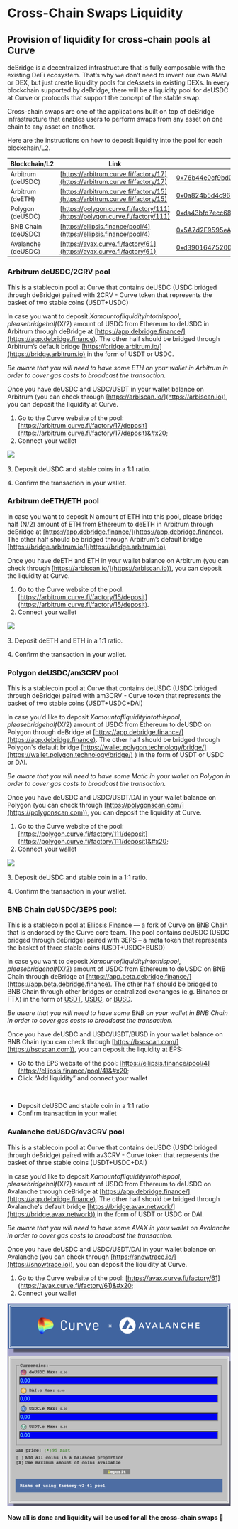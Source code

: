 # Cross-Chain Swaps Liquidity

## **Provision of liquidity for cross-chain pools at Curve**

deBridge is a decentralized infrastructure that is fully composable with the existing DeFi ecosystem. That’s why we don’t need to invent our own AMM or DEX, but just create liquidity pools for deAssets in existing DEXs. In every blockchain supported by deBridge, there will be a liquidity pool for deUSDC at Curve or protocols that support the concept of the stable swap.

Cross-chain swaps are one of the applications built on top of deBridge infrastructure that enables users to perform swaps from any asset on one chain to any asset on another.

Here are the instructions on how to deposit liquidity into the pool for each blockchain/L2.



| Blockchain/L2      | Link                                                                         | Pool address                                                                                                             |
| ------------------ | ---------------------------------------------------------------------------- | ------------------------------------------------------------------------------------------------------------------------ |
| Arbitrum (deUSDC)  | [https://arbitrum.curve.fi/factory/17](https://arbitrum.curve.fi/factory/17) |  [0x76b44e0cf9bd024dbed09e1785df295d59770138](https://arbiscan.io/address/0x76b44e0cf9bd024dbed09e1785df295d59770138)    |
| Arbitrum (deETH)   | [https://arbitrum.curve.fi/factory/15](https://arbitrum.curve.fi/factory/15) | [0x0a824b5d4c96ea0ec46306efbd34bf88fe1277e0](https://arbiscan.io/address/0x0a824b5d4c96ea0ec46306efbd34bf88fe1277e0)     |
| Polygon (deUSDC)   | [https://polygon.curve.fi/factory/111](https://polygon.curve.fi/factory/111) | [0xda43bfd7ecc6835aa6f1761ced30b986a574c0d2](https://polygonscan.com/address/0xda43bfd7ecc6835aa6f1761ced30b986a574c0d2) |
| BNB Chain (deUSDC) | [https://ellipsis.finance/pool/4](https://ellipsis.finance/pool/4)           | [0x5A7d2F9595eA00938F3B5BA1f97a85274f20b96c](https://bscscan.com/address/0x5A7d2F9595eA00938F3B5BA1f97a85274f20b96c)     |
| Avalanche (deUSDC) | [https://avax.curve.fi/factory/61](https://avax.curve.fi/factory/61)         | [0xd39016475200ab8957e9c772c949ef54bda69111](https://snowtrace.io/address/0xd39016475200ab8957e9c772c949ef54bda69111)    |

### **Arbitrum deUSDC/2CRV pool**

This is a stablecoin pool at Curve that contains deUSDC (USDC bridged through deBridge) paired with 2CRV - Curve token that represents the basket of two stable coins (USDT+USDC)

In case you want to deposit $X amount of liquidity into this pool, please bridge half ($X/2) amount of USDC from Ethereum to deUSDC in Arbitrum through deBridge at [https://app.debridge.finance/](https://app.debridge.finance). The other half should be bridged through Arbitrum’s default bridge [https://bridge.arbitrum.io/](https://bridge.arbitrum.io) in the form of USDT or USDC.

_Be aware that you will need to have some ETH on your wallet in Arbitrum in order to cover gas costs to broadcast the transaction._

Once you have deUSDC and USDC/USDT in your wallet balance on Arbitrum (you can check through [https://arbiscan.io/](https://arbiscan.io)), you can deposit the liquidity at Curve.

1. Go to the Curve website of the pool: [https://arbitrum.curve.fi/factory/17/deposit](https://arbitrum.curve.fi/factory/17/deposit)&#x20;
2. Connect your wallet

![](<../.gitbook/assets/Screen Shot 2022-02-01 at 20.45.28.png>)

3\.  Deposit deUSDC and stable coins in a 1:1 ratio.

4\. Confirm the transaction in your wallet.

### **Arbitrum deETH/ETH pool**

In case you want to deposit N amount of ETH into this pool, please bridge half (N/2) amount of ETH from Ethereum to deETH in Arbitrum through deBridge at [https://app.debridge.finance/](https://app.debridge.finance). The other half should be bridged through Arbitrum’s default bridge [https://bridge.arbitrum.io/](https://bridge.arbitrum.io)

Once you have deETH and ETH in your wallet balance on Arbitrum (you can check through [https://arbiscan.io/](https://arbiscan.io)), you can deposit the liquidity at Curve.

1. Go to the Curve website of the pool: [https://arbitrum.curve.fi/factory/15/deposit](https://arbitrum.curve.fi/factory/15/deposit).
2. Connect your wallet

![](<../.gitbook/assets/Screen Shot 2022-02-01 at 20.51.01.png>)

3\. Deposit deETH and ETH in a 1:1 ratio.

4\. Confirm the transaction in your wallet.

### **Polygon deUSDC/am3CRV pool**

This is a stablecoin pool at Curve that contains deUSDC (USDC bridged through deBridge) paired with am3CRV - Curve token that represents the basket of two stable coins (USDT+USDC+DAI)

In case you’d like to deposit $X amount of liquidity into this pool, please bridge half ($X/2) amount of USDC from Ethereum to deUSDC on Polygon through deBridge at [https://app.debridge.finance/](https://app.debridge.finance). The other half should be bridged through Polygon's default bridge [https://wallet.polygon.technology/bridge/](https://wallet.polygon.technology/bridge/) ) in the form of USDT or USDC or DAI.

_Be aware that you will need to have some Matic in your wallet on Polygon in order to cover gas costs to broadcast the transaction._

Once you have deUSDC and USDC/USDT/DAI in your wallet balance on Polygon (you can check through [https://polygonscan.com/](https://polygonscan.com)), you can deposit the liquidity at Curve.

1. Go to the Curve website of the pool: [https://polygon.curve.fi/factory/111/deposit](https://polygon.curve.fi/factory/111/deposit)&#x20;
2. Connect your wallet

![](<../.gitbook/assets/Screen Shot 2022-02-01 at 20.53.40.png>)

3\. Deposit deUSDC and stable coin in a 1:1 ratio.

4\. Confirm the transaction in your wallet.

### BNB Chain deUSDC/3EPS pool:

This is a stablecoin pool at [Ellipsis Finance](https://ellipsis.finance) — a fork of Curve on BNB Chain that is endorsed by the Curve core team. The pool contains deUSDC (USDC bridged through deBridge) paired with 3EPS – a meta token that represents the basket of three stable coins (USDT+USDC+BUSD)

In case you want to deposit $X amount of liquidity into this pool, please bridge half ($X/2) amount of USDC from Ethereum to deUSDC on BNB Chain through deBridge at [https://app.beta.debridge.finance/](https://app.beta.debridge.finance). The other half should be bridged to BNB Chain through other bridges or centralized exchanges (e.g. Binance or FTX) in the form of [USDT](https://bscscan.com/token/0x55d398326f99059ff775485246999027b3197955), [USDC](https://bscscan.com/token/0x8ac76a51cc950d9822d68b83fe1ad97b32cd580d), or [BUSD](https://bscscan.com/token/0xe9e7cea3dedca5984780bafc599bd69add087d56).

_Be aware that you will need to have some BNB on your wallet in BNB Chain in order to cover gas costs to broadcast the transaction._

Once you have deUSDC and USDC/USDT/BUSD in your wallet balance on BNB Chain (you can check through [https://bscscan.com/](https://bscscan.com)), you can deposit the liquidity at EPS:

* Go to the EPS website of the pool: [https://ellipsis.finance/pool/4](https://ellipsis.finance/pool/4)&#x20;
* Click “Add liquidity” and connect your wallet

<img src="https://lh5.googleusercontent.com/TUXyBGZjooX1bFVmA_RAWq4ygvpiNDOl7BEQgqGzLISgQ-aE6eQVsyJMxQyxrxP23ar6S_gfGgaevE8WtRlHgHh1m19m1wDE7Pa-HG0XGIgyg-v__vuqU-zpTpWqfVzKfWEYEh_w" alt="" data-size="original">

* Deposit deUSDC and stable coin in a 1:1 ratio
* Confirm transaction in your wallet

### **Avalanche deUSDC/av3CRV pool**

This is a stablecoin pool at Curve that contains deUSDC (USDC bridged through deBridge) paired with av3CRV - Curve token that represents the basket of three stable coins (USDT+USDC+DAI)

In case you’d like to deposit $X amount of liquidity into this pool, please bridge half ($X/2) amount of USDC from Ethereum to deUSDC on Avalanche through deBridge at [https://app.debridge.finance/](https://app.debridge.finance). The other half should be bridged through Avalanche's default bridge [https://bridge.avax.network/](https://bridge.avax.network)) in the form of USDT or USDC or DAI.

_Be aware that you will need to have some AVAX in your wallet on Avalanche in order to cover gas costs to broadcast the transaction._

Once you have deUSDC and USDC/USDT/DAI in your wallet balance on Avalanche (you can check through [https://snowtrace.io/](https://snowtrace.io)), you can deposit the liquidity at Curve.

1. Go to the Curve website of the pool: [https://avax.curve.fi/factory/61](https://avax.curve.fi/factory/61)&#x20;
2. Connect your wallet

![](<../.gitbook/assets/Screen Shot 2022-04-12 at 14.12.56.png>)

**Now all is done and liquidity will be used for all the cross-chain swaps 🚀**

